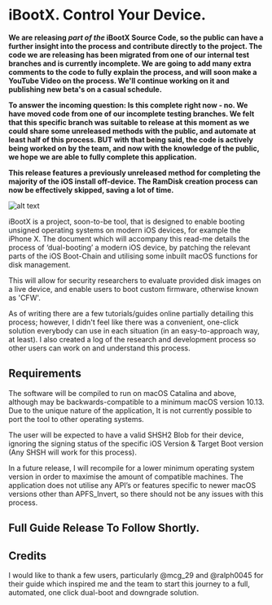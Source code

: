 # iBootX. Control Your Device.

**We are releasing *part of the* iBootX Source Code, so the public can have a further insight into the process and contribute directly to the project. The code we are releasing has been migrated from one of our internal test branches and is currently incomplete. We are going to add many extra comments to the code to fully explain the process, and will soon make a YouTube Video on the process.
We'll continue working on it and publishing new beta's on a casual schedule.**

**To answer the incoming question:
Is this complete right now - no. We have moved code from one of our incomplete testing branches. We felt that this specific branch was suitable to release at this moment as we could share some unreleased methods with the public, and automate at least half of this process. BUT with that being said, the code is actively being worked on by the team, and now with the knowledge of the public, we hope we are able to fully complete this application.**

**This release features a previously unreleased method for completing the majority of the iOS install off-device. The RamDisk creation process can now be effectively skipped, saving a lot of time.**

![alt text](https://github.com/DuffyAPP-IT/iBootX/blob/master/Screenshot_2020-04-14_at_00.26.42.png?raw=true)

iBootX is a project, soon-to-be tool, that is designed to enable booting unsigned operating systems on modern iOS devices, for example the iPhone X. The document which will accompany this read-me details the process of ‘dual-booting’ a modern iOS device, by patching the relevant parts of the iOS Boot-Chain and utilising some inbuilt macOS functions for disk management.

This will allow for security researchers to evaluate provided disk images on a live device, and enable users to boot custom firmware, otherwise known as 'CFW'.

As of writing there are a few tutorials/guides online partially detailing this process; however, I didn't feel like there was a convenient, one-click solution everybody can use in each situation (in an easy-to-approach way, at least). I also created a log of the research and development process so other users can work on and understand this process.

## Requirements
The software will be compiled to run on macOS Catalina and above, although may be backwards-compatible to a minimum macOS version 10.13. Due to the unique nature of the application, It is not currently possible to port the tool to other operating systems.

The user will be expected to have a valid SHSH2 Blob for their device, ignoring the signing status of the specific iOS Version & Target Boot version (Any SHSH will work for this process).

In a future release, I will recompile for a lower minimum operating system version in order to maximise the amount of compatible machines. The application does not utilise any API’s or features specific to newer macOS versions other than APFS_Invert, so there should not be any issues with this process.


## Full Guide Release To Follow Shortly.


## Credits
I would like to thank a few users, particularly @mcg_29 and @ralph0045 for their guide which inspired me and the team to start this journey to a full, automated, one click dual-boot and downgrade solution.
